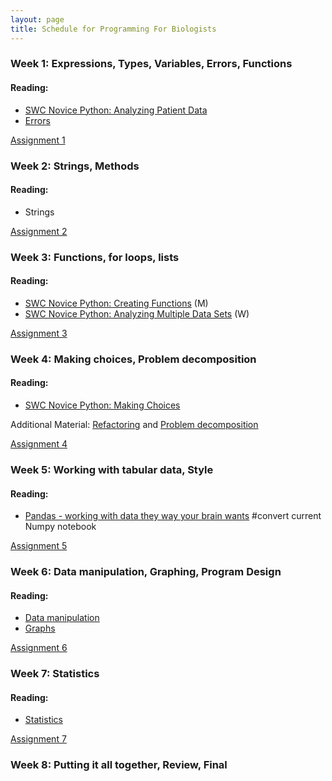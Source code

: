 ```yaml
---
layout: page
title: Schedule for Programming For Biologists
---
```


### Week 1: Expressions, Types, Variables, Errors, Functions

#### Reading:

* [SWC Novice Python: Analyzing Patient Data](http://software-carpentry.org/v5/novice/python/01-numpy.html)
* [Errors]()

[Assignment 1](/assignments/programming-1)

### Week 2: Strings, Methods

#### Reading:

* Strings[]()

[Assignment 2](/assignments/programming-2)

### Week 3: Functions, for loops, lists

#### Reading:

* [SWC Novice Python: Creating Functions](http://software-carpentry.org/v5/novice/python/02-func.html) (M)
* [SWC Novice Python: Analyzing Multiple Data Sets](http://software-carpentry.org/v5/novice/python/03-loop.html) (W)

[Assignment 3](/assignments/programming-3)

### Week 4: Making choices, Problem decomposition

#### Reading:

* [SWC Novice Python: Making Choices](http://software-carpentry.org/v5/novice/python/04-cond.html)

Additional Material: 
[Refactoring](http://www.youtube.com/watch?v=8WYnozJnJFI&feature=youtu.be) and
[Problem decomposition](http://programmingforbiologists.org/problem-decomposition-steps)

[Assignment 4](/assignments/programming-4)

### Week 5: Working with tabular data, Style

#### Reading:

* [Pandas - working with data they way your brain wants]() #convert current
  Numpy notebook
  
[Assignment 5](/assignments/programming-5)

### Week 6: Data manipulation, Graphing, Program Design

#### Reading:

* [Data manipulation]()
* [Graphs](http://nbviewer.ipython.org/urls/github.com/weecology/progbio/raw/master/ipynbs/matplotlib.ipynb)

[Assignment 6](/assignments/programming-6)

### Week 7: Statistics

#### Reading:

* [Statistics](http://nbviewer.ipython.org/urls/github.com/weecology/progbio/raw/master/ipynbs/statistics.ipynb)

[Assignment 7](/assignments/programming-7)

### Week 8: Putting it all together, Review, Final
